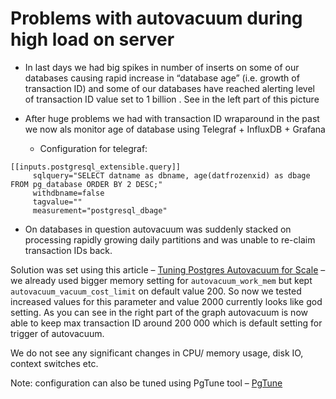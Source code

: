 # Problems with autovacuum during high load on server

* In last days we had big spikes in number of inserts on some of our databases causing rapid increase in “database age” (i.e. growth of transaction ID) and some of our databases have reached alerting level of transaction ID value set to 1 billion . See in the left part of this picture
* After huge problems we had with transaction ID wraparound in the past we now als monitor age of database using Telegraf + InfluxDB + Grafana

  * Configuration for telegraf:
```
[[inputs.postgresql_extensible.query]]
     sqlquery="SELECT datname as dbname, age(datfrozenxid) as dbage FROM pg_database ORDER BY 2 DESC;"
     withdbname=false
     tagvalue=""
     measurement="postgresql_dbage"
```

* On databases in question autovacuum was suddenly stacked on processing rapidly growing daily partitions and was unable to re-claim transaction IDs back.

Solution was set using this article – [Tuning Postgres Autovacuum for Scale](https://blog.gojekengineering.com/postgres-autovacuum-tuning-394bb99fe2c0) – we already used bigger memory setting for `autovacuum_work_mem` but kept `autovacuum_vacuum_cost_limit` on default value 200. So now we tested increased values for this parameter and value 2000 currently looks like god setting. As you can see in the right part of the graph autovacuum is now able to keep max transaction ID around 200 000 which is default setting for trigger of autovacuum.

We do not see any significant changes in CPU/ memory usage, disk IO, context switches etc.

Note: configuration can also be tuned using PgTune tool – [PgTune](pgtune.leopard.in.ua/#/)